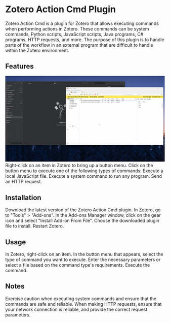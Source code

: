 # Zotero Action Cmd Plugin

Zotero Action Cmd is a plugin for Zotero that allows executing commands when performing actions in Zotero. These commands can be system commands, Python scripts, JavaScript scripts, Java programs, C# programs, HTTP requests, and more. The purpose of this plugin is to handle parts of the workflow in an external program that are difficult to handle within the Zotero environment.

## Features
![example](https://github.com/Bowen-0x00/zotero-action-cmd/blob/main/images/zotero-eagle1.gif)
Right-click on an item in Zotero to bring up a button menu.
Click on the button menu to execute one of the following types of commands:
Execute a local JavaScript file.
Execute a system command to run any program.
Send an HTTP request.

## Installation

Download the latest version of the Zotero Action Cmd plugin.
In Zotero, go to "Tools" > "Add-ons".
In the Add-ons Manager window, click on the gear icon and select "Install Add-on From File".
Choose the downloaded plugin file to install.
Restart Zotero.

## Usage

In Zotero, right-click on an item.
In the button menu that appears, select the type of command you want to execute.
Enter the necessary parameters or select a file based on the command type's requirements.
Execute the command.

## Notes

Exercise caution when executing system commands and ensure that the commands are safe and reliable.
When making HTTP requests, ensure that your network connection is reliable, and provide the correct request parameters.
